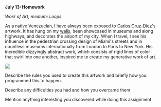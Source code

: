 **July 13: Homework**

*Work of Art, medium: Loops*

As a native Venezuelan, I have always been exposed to [Carlos Cruz-Diez](https://www.cruzdiezartfoundation.org/carlos-cruz-diez)'s artwork. It has hung on my [walls](https://lh3.googleusercontent.com/proxy/q7eBP8AJwIUHZ0j7gJ3oB38KEu3Ppv_hC66VyTQng2rWOSzTAdstykNzsKe6cPVDnsYl-CMB7h1XR-UDipGm3NjSySZOiIesi2p9tzKfAW0T8vEmC8k8Zhzvqmx4VIZCWUw0d-q3GCxBUuFc), been showcased in museums and along highways, and decorates the airport of my city. When I travel, I see his influence in the pedestrian crossing design of Miami's streets and in countless museums internationally from London to Paris to New York. His incredible dizzyingly abstract work, which consists of rigid lines of color that swirl into one another, inspired me to create my generative work of art.

![](.JPG)


Describe the rules you used to create this artwork and briefly how you programmed this to happen.


Describe any difficulties you had and how you overcame them


Mention anything interesting you discovered while doing this assignment
